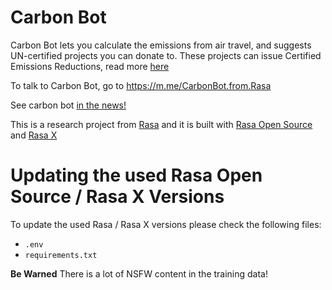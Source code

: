 # Carbon Bot

Carbon Bot lets you calculate the emissions from air travel, and suggests UN-certified projects you can donate to.
These projects can issue Certified Emissions Reductions, read more [here](https://offset.climateneutralnow.org/allprojects)

To talk to Carbon Bot, go to https://m.me/CarbonBot.from.Rasa

See carbon bot [in the news!](https://www.zdnet.com/article/feel-guilty-about-flying-heres-a-robot-thatll-make-you-feel-better/)

This is a research project from [Rasa](https://rasa.com/research) and it is built with [Rasa Open Source](https://github.com/RasaHQ/rasa) and [Rasa X](https://rasa.com/docs/rasa-x/)


# Updating the used Rasa Open Source / Rasa X Versions

To update the used Rasa / Rasa X versions please check the following files:
- `.env`
- `requirements.txt`

**Be Warned** There is a lot of NSFW content in the training data!
